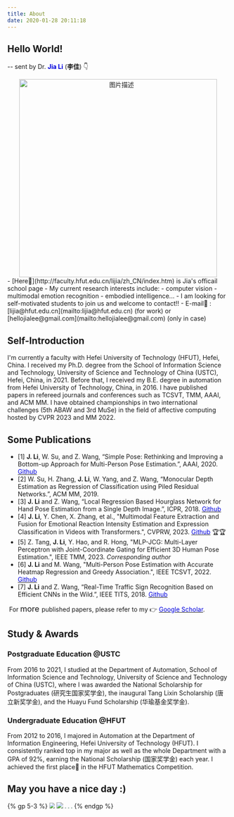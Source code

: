 ```yaml
---
title: About
date: 2020-01-28 20:11:18
---
```


## **Hello World!**

-- sent by Dr. <font color="#0000dd"> **Jia Li**</font>  (**李佳**)      👇

<div style="text-align:center;">
  <a href="https://hellojialee.github.io/about/">
    <img src="https://cdn.jsdelivr.net/gh/hellojialee/PictureBed@master/img2bolg/202309110946262.jpg" alt="图片描述" style="width:450px;">
  </a>
</div>
- [Here🎯](http://faculty.hfut.edu.cn/lijia/zh_CN/index.htm) is Jia's officail school page
- My current research interests include:
    - computer vision
    - multimodal emotion recognition
    - embodied intelligence...
- I am looking for self-motivated students to join us and welcome to contact!!
- E-mail📧 : [lijia@hfut.edu.cn](mailto:lijia@hfut.edu.cn) (for work) or [hellojialee@gmail.com](mailto:hellojialee@gmail.com) (only in case)

##  **Self-Introduction**

I'm currently a faculty with Hefei University of Technology (HFUT), Hefei, China. I received my Ph.D. degree from the School of Information Science and Technology, University of Science and Technology of China (USTC), Hefei, China, in 2021. Before that, I received my B.E. degree in automation from Hefei University of Technology, China, in 2016. I have published papers in refereed journals and conferences such as TCSVT, TMM, AAAI, and ACM MM. I have obtained championships in two international challenges  (5th ABAW and 3rd MuSe) in the field of affective computing hosted by CVPR 2023 and MM 2022. 

##  **Some Publications**

- [1] **J. Li**, W. Su, and Z. Wang, “Simple Pose: Rethinking and Improving a Bottom-up Approach for Multi-Person Pose Estimation.”, AAAI, 2020. [<font color="#0000dd"> Github</font>](https://github.com/hellojialee/Improved-Body-Parts)
- [2] W. Su, H. Zhang, **J. Li**, W. Yang, and Z. Wang, “Monocular Depth Estimation as Regression of Classification using Piled Residual Networks.”, ACM MM, 2019.
- [3] **J. Li** and Z. Wang, “Local Regression Based Hourglass Network for Hand Pose Estimation from a Single Depth Image.”, ICPR, 2018. [<font color="#0000dd"> Github</font>](https://github.com/hellojialee/Hand-Pose-Estimation)
- [4] **J. Li**, Y. Chen, X. Zhang, et al.,  "Multimodal Feature Extraction and Fusion for Emotional Reaction Intensity Estimation and Expression Classification in Videos with Transformers.", CVPRW, 2023. [<font color="#0000dd"> Github</font>](https://github.com/cyinen/CVPR2023-ABAW5-ERI) 🏆🏆
- [5] Z. Tang, **J. Li**, Y. Hao, and R. Hong, "MLP-JCG: Multi-Layer Perceptron with Joint-Coordinate Gating for Efficient 3D Human Pose Estimation.", IEEE TMM, 2023.  *Corresponding author*
- [6] **J. Li** and M. Wang, "Multi-Person Pose Estimation with Accurate Heatmap Regression and Greedy Association.", IEEE TCSVT, 2022. [<font color="#0000dd"> Github</font>](https://github.com/hellojialee/OffsetGuided)
- [7] **J. Li** and Z. Wang, “Real-Time Traffic Sign Recognition Based on Efficient CNNs in the Wild.”, IEEE TITS, 2018. [<font color="#0000dd"> Github</font>](https://github.com/hellojialee/Traffic_Sign_Recognition_Efficient_CNNs)

​	For <font size=4> more </font> published papers, please refer to my 👉 [<font color="#0000dd"> Google Scholar</font>](https://scholar.google.com/citations?user=LVAnDxwAAAAJ).

##  **Study & Awards**

###  **Postgraduate Education** @USTC

From 2016 to 2021, I studied at the Department of Automation, School of Information Science and Technology,  University of Science and Technology of China (USTC), where I was awarded the National Scholarship for Postgraduates (研究生国家奖学金), the inaugural Tang Lixin Scholarship (唐立新奖学金), and the Huayu Fund Scholarship (华瑜基金奖学金).

###  **Undergraduate Education** @HFUT

From 2012 to 2016, I majored in Automation at the Department of Information Engineering, Hefei University of Technology (HFUT). I consistently ranked top in my major as well as the whole Department with a GPA of 92%, earning the National Scholarship (国家奖学金) each year. I achieved the first place🥇 in the HFUT Mathematics Competition.

## May you have a nice day :)

{% gp 5-3 %}
<img src="https://cdn.jsdelivr.net/gh/hellojialee/PictureBed@master/img2bolg/20200514193705.jpg" style="zoom:80%;" />
<img src="https://cdn.jsdelivr.net/gh/hellojialee/PictureBed@master/img2bolg/202402231353632.jpg" style="zoom:90%;" />
<img src="https://cdn.jsdelivr.net/gh/hellojialee/PictureBed@master/img2bolg/20200514193424.jpg" style="zoom:20%;" />
<img src="https://cdn.jsdelivr.net/gh/hellojialee/PictureBed@master/img2bolg/20200127194624.jpeg" style="zoom: 20%;" />
<img src="https://cdn.jsdelivr.net/gh/hellojialee/PictureBed@master/img2bolg/20200514194910.jpg" style="zoom:20%;" />
{% endgp %}



